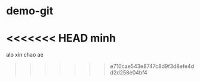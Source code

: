 # demo-git
<<<<<<< HEAD
minh 
=======
alo xin chao ae 
>>>>>>> e710cae543e8747c8d9f3d8efe4dd2d258e04bf4
